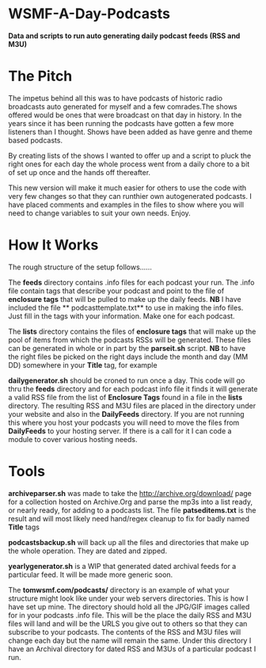 # WSMF-A-Day-Podcasts

**Data and scripts to run auto generating daily podcast feeds (RSS and M3U)**

# The Pitch
The impetus behind all this was to have podcasts of historic radio broadcasts auto generated  for myself and a few  comrades.The shows offered would be ones that were broadcast on that day in history.  In the years since it has been running the podcasts  have gotten a few more listeners than I thought. Shows have been added as have genre and theme based podcasts. 

By creating lists of the shows I wanted to offer up and a script to pluck the right ones for each day the whole process went from a daily chore to a bit of set up once and the hands off thereafter. 

This new version will make it much easier for others to use the code with very few changes so that they can runthier own autogenerated podcasts. I have placed comments and examples in the files to show where you will need to change variables to suit your own needs. Enjoy. 

# How It Works
The rough structure of the setup follows......

The **feeds** directory contains .info files for each podcast your run. The .info file contain tags that describe your podcast and point to the file of **enclosure tags** that will be pulled to make up the daily feeds. **NB** I have included the file ** 	podcasttemplate.txt** to use in making the info files. Just fill in the tags with your information. Make one for each podcast. 

The **lists** directory contains the files of **enclosure tags** that will make up the pool of items from which  the podcasts RSSs will be generated.  These files can be generated in whole or in part by the **parseit.sh** script. **NB** to have the right files be picked on the right days include the month and day (MM DD) somewhere in your **Title** tag, for example  *<title>Jeam Shepherd WOR SHow 1964 05 06</title>*

**dailygenerator.sh** should be croned to run once a day. This code will go thru the **feeds** directory and for each podcast info file it finds  it will generate a valid RSS file from the list of **Enclosure Tags** found in a file in the **lists** directory.  The resulting RSS and M3U files are placed in the directory under your website and also in the **DailyFeeds** directory. 
If you are not running this where you  host your podcasts you will need to move the files from **DailyFeeds** to your hosting server. If there is a call for it I can code a module to cover various hosting needs.  

# Tools

**archiveparser.sh** was made to take the http://archive.org/download/  page for a collection hosted on Archive.Org and parse the mp3s into a list ready, or nearly ready, for adding to a podcasts list. The file **patseditems.txt** is the result and will most likely need hand/regex cleanup to fix for  badly named **Title** tags

**podcastsbackup.sh** will back up all the files and directories that make up the whole operation. They are dated and zipped.

**yearlygenerator.sh** is a WIP that generated dated archival feeds for a particular feed. It will be made more generic soon. 

The **tomwsmf.com/podcasts/** directory is an example of what your structure might look like under your web servers directories.  This is how I have set up mine. The directory should hold all the JPG/GIF images called for in your podcasts .info file. This will be the place the daily  RSS and M3U files will land and will be the URLS you give out to others so that they can subscribe to your podcasts.  The contents of the RSS and M3U files will change each day but the name will remain the same. 
Under this directory I have an Archival directory for dated  RSS and M3Us of a particular podcast I run.  

